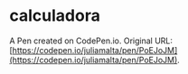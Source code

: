 # calculadora 

A Pen created on CodePen.io. Original URL: [https://codepen.io/juliamalta/pen/PoEJoJM](https://codepen.io/juliamalta/pen/PoEJoJM).


